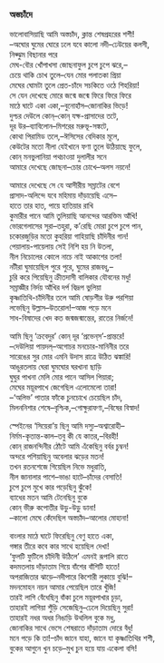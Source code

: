 ### অস্তচাঁদে

ভালোবাসিয়াছি আমি অস্তচাঁদ, ক্লান্ত শেষপ্রহরের শশী!  
–অঘোর ঘুমের ঘোরে ঢলে যবে কালো নদী–ঢেউয়ের কলসী,  
নিঝ্ঝুম বিছানার পরে  
মেঘ-বৌর খোঁপাখসা জোছনাফুল চুপে চুপে ঝরে,–   
চেয়ে থাকি চোখ তুলে–যেন মোর পলাতকা প্রিয়া  
মেঘের ঘোমটা তুলে প্রেত-চাঁদে সচকিতে ওঠে শিহরিয়া!  
সে যেন দেখেছে মোরে জন্মে জন্মে ফিরে ফিরে ফিরে  
মাঠে ঘাটে একা একা,–বুনোহাঁস–জোনাকির ভিড়ে!  
দুশ্চর দেউলে কোন্–কোন্ যক্ষ-প্রাসাদের তটে,  
দূর উর–ব্যাবিলোন–মিশরের মরুভূ-সঙ্কটে,  
কোথা পিরামিড তলে,–ঈসিসের বেদিকার মূলে,  
কেউটের মতো নীলা যেইখানে ফণা তুলে উঠিয়াছে ফুলে,  
কোন্ মনভুলানিয়া পথচাওয়া দুলালীর সনে  
আমারে দেখেছে জোছনা–চোর চোখে–অলস নয়নে!  

আমারে দেখেছে সে যে আসীরীয় সম্রাটের বেশে  
প্রাসাদ-অলিন্দে যবে মহিমায় দাঁড়ায়েছি এসে–   
হাতে তার হাত, পায়ে হাতিয়ার রাখি  
কুমারীর পানে আমি তুলিয়াছি আনন্দের আরক্তিম আঁখি!  
ভোরগেলাসের সুরা–তহুরা, ক’রেছি মোরা চুপে চুপে পান,  
চকোরজুড়ির মতো কুহরিয়া গাহিয়াছি চাঁদিনীর গান!  
পেয়ালায়-পায়েলায় সেই নিশি হয় নি উতলা,  
নীল নিচোলের কোলে নাচে নাই আকাশের তলা!  
নটীরা ঘুমায়েছিল পুরে পুরে, ঘুমের রাজবধূ,–   
চুরি করে পিয়েছিনু ক্রীতদাসী বালিকার যৌবনের মধু!  
সম্রাজ্ঞীর নির্দয় আঁখির দর্প বিদ্রূপ ভুলিয়া  
কৃষ্ণাতিথি-চাঁদিনীর তলে আমি ষোড়শীর উরু পরশিয়া  
লভেছিনু উল্লাস–উতরোল!–আজ পড়ে মনে  
সাধ-বিষাদের খেদ কত জন্মজন্মান্তের, রাতের নির্জনে!  

আমি ছিনু ‘ক্রবেদুর’ কোন্ দূর ‘প্রভেন্‌স’-প্রান্তরে!  
–দেউলিয়া পায়দল্–অগোচর মনচোর-মানিনীর তরে  
সারেঙের সুর মোর এমনি উদাস রাত্রে উঠিত ঝঙ্কারি!  
আঙুরতলায় ঘেরা ঘুমঘোর ঘরখানা ছাড়ি  
ঘুঘুর পাখনা মেলি মোর পানে আসিল পিয়ারা;  
মেঘের ময়ূরপাখে জেগেছিল এলোমেলো তারা!  
–‘অলিভ’ পাতার ফাঁকে চুনচোখে চেয়েছিল চাঁদ,  
মিলননিশার শেষে–বৃশ্চিক,–গোক্ষুরাফণা,–বিষের বিস্বাদ!  

স্পেইনের ‘সিয়েরা’য় ছিনু আমি দস্যু–অশ্বারোহী–   
নির্মম-কৃতান্ত-কাল–তবু কী যে কাতর,–বিরহী!  
কোন্ রাজনন্দিনীর ঠোঁটে আমি এঁকেছিনু বর্বর চুম্বন!  
অন্দরে পশিয়াছিনু অবেলার ঝড়ের মতন!  
তখন রতনশেজে গিয়েছিল নিভে মধুরাতি,  
নীল জানালার পাশে–ভাঙা হাটে–চাঁদের বেসাতি!  
চুপে চুপে মুখে কার পড়েছিনু ঝুঁকে!  
ব্যাধের মতন আমি টেনেছিনু বুকে  
কোন্ ভীরু কপোতীর উড়ু-উড়ু ডানা!  
–কালো মেঘে কেঁদেছিল অস্তচাঁদ–আলোর মোহানা!  

বাংলার মাঠে ঘাটে ফিরেছিনু বেণু হাতে একা,  
গঙ্গার তীরে কবে কার সাথে হয়েছিল দেখা!  
‘ফুলটি ফুটিলে চাঁদিনী উঠিলে’ এমনই রূপালি রাতে  
কদমতলায় দাঁড়াতাম গিয়ে বাঁশের বাঁশিটি হাতে!  
অপরাজিতার ঝাড়ে–নদীপারে কিশোরী লুকায়ে বুঝি!–   
মদনমোহন নয়ন আমার পেয়েছিল তারে খুঁজি!  
তারই লাগি বেঁধেছিনু বাঁকা চুলে ময়ূরপাখার চূড়া,  
তাহারই লাগিয়া শুঁড়ি সেজেছিনু–ঢেলে দিয়েছিনু সুরা!  
তাহারই নধর অধর নিঙাড়ি উথলিল বুকে মধু,  
জোনাকির সাথে ভেসে শেষরাতে দাঁড়াতাম দোরে বঁধু!  
মনে পড়ে কি তা!–চাঁদ জানে যাহা, জানে যা কৃষ্ণাতিথির শশী,  
বুকের আগুনে খুন চড়ে–মুখ চুন হয়ে যায় একেলা বসি!  
